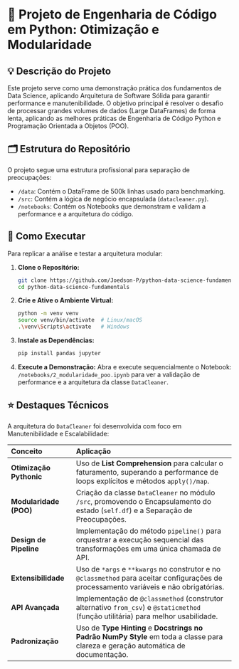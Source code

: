 # 🐍 Projeto de Engenharia de Código em Python: Otimização e Modularidade

## 💡 Descrição do Projeto
Este projeto serve como uma demonstração prática dos fundamentos de Data Science, aplicando Arquitetura de Software Sólida para garantir performance e manutenibilidade. O objetivo principal é resolver o desafio de processar grandes volumes de dados (Large DataFrames) de forma lenta, aplicando as melhores práticas de Engenharia de Código Python e Programação Orientada a Objetos (POO).

## 🗂️ Estrutura do Repositório

O projeto segue uma estrutura profissional para separação de preocupações:

* `/data`: Contém o DataFrame de 500k linhas usado para benchmarking.
* `/src`: Contém a lógica de negócio encapsulada (`datacleaner.py`).
* `/notebooks`: Contém os Notebooks que demonstram e validam a performance e a arquitetura do código.

## 🚀 Como Executar

Para replicar a análise e testar a arquitetura modular:

1.  **Clone o Repositório:**
    ```bash
    git clone https://github.com/Joedson-P/python-data-science-fundamentals.git
    cd python-data-science-fundamentals
    ```
2.  **Crie e Ative o Ambiente Virtual:**
    ```bash
    python -m venv venv
    source venv/bin/activate  # Linux/macOS
    .\venv\Scripts\activate   # Windows
    ```
3.  **Instale as Dependências:**
    ```bash
    pip install pandas jupyter
    ```
4.  **Execute a Demonstração:**
    Abra e execute sequencialmente o Notebook: `/notebooks/2_modularidade_poo.ipynb` para ver a validação de performance e a arquitetura da classe `DataCleaner`.

## ⭐ Destaques Técnicos

A arquitetura do `DataCleaner` foi desenvolvida com foco em Manutenibilidade e Escalabilidade:

| Conceito | Aplicação |
| :--- | :--- |
| **Otimização Pythonic** | Uso de **List Comprehension** para calcular o faturamento, superando a performance de loops explícitos e métodos `apply()/map`. |
| **Modularidade (POO)** | Criação da classe `DataCleaner` no módulo `/src`, promovendo o Encapsulamento do estado (`self.df`) e a Separação de Preocupações. |
| **Design de Pipeline** | Implementação do método `pipeline()` para orquestrar a execução sequencial das transformações em uma única chamada de API. |
| **Extensibilidade** | Uso de `*args` e `**kwargs` no construtor e no `@classmethod` para aceitar configurações de processamento variáveis e não obrigatórias. |
| **API Avançada** | Implementação de `@classmethod` (construtor alternativo `from_csv`) e `@staticmethod` (função utilitária) para melhor usabilidade. |
| **Padronização** | Uso de **Type Hinting** e **Docstrings no Padrão NumPy Style** em toda a classe para clareza e geração automática de documentação. |
